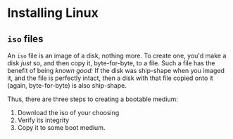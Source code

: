 Installing Linux
================

`iso` files
-----------

An `iso` file is an image of a disk, nothing more.  To create one, you'd make a disk *just* so, and then copy it, byte-for-byte, to a file.  Such a file has the benefit of being *known good:* If the disk was ship-shape when you imaged it, and the file is perfectly intact, then a disk with that file copied onto it (again, byte-for-byte) is also ship-shape.  

Thus, there are three steps to creating a bootable medium:

1) Download the iso of your choosing 
2) Verify its integrity 
3) Copy it to some boot medium.  
